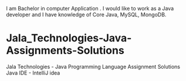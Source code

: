 I am Bachelor in computer Application . I would like to work as a Java developer and I have knowledge of Core Java, MySQL, MongoDB.


# Jala_Technologies-Java-Assignments-Solutions
 Jala Technologies - Java Programming Language Assignment Solutions
 Java IDE - IntelliJ idea
 
